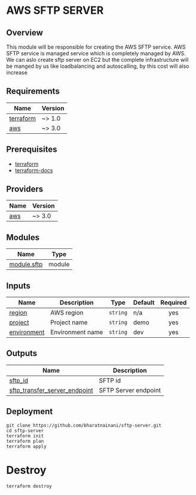 # AWS SFTP SERVER

## Overview

This module will be responsible for creating the AWS SFTP service.
AWS SFTP service is managed service which is completely managed by AWS. We can aslo create sftp server on EC2 but the complete infrastructure will be manged by us like loadbalancing and autoscalling, by this cost will also increase 



<!-- BEGIN_TF_DOCS -->
## Requirements

| Name | Version |
|------|---------|
| <a name="requirement_terraform"></a> [terraform](#requirement\_terraform) | ~> 1.0 |
| <a name="requirement_aws"></a> [aws](#requirement\_aws) | ~> 3.0 |

## Prerequisites

- [terraform](https://learn.hashicorp.com/terraform/getting-started/install#installing-terraform)
- [terraform-docs](https://github.com/segmentio/terraform-docs)

## Providers

| Name | Version |
|------|---------|
| <a name="provider_aws"></a> [aws](#provider\_aws) | ~> 3.0 |

## Modules
| Name | Type |
|------|------|
| [module.sftp](https://github.com/clouddrove/terraform-aws-sftp) | module |

## Inputs

| Name | Description | Type | Default | Required |
|------|-------------|------|---------|:--------:|
| <a name="input_region"></a> [region](#input\_region) | AWS region | `string` | n/a | yes |
| <a name="input_project"></a> [project](#input\_project) | Project name | `string` | demo | yes |
| <a name="input_environment"></a> [environment](#input\_environment) | Environment name | `string` | dev | yes |
## Outputs

| Name | Description |
|------|-------------|
| <a name="output_sftp_id"></a> [sftp\_id](#output\_sftp\_id) | SFTP id |
| <a name="output_sftp_transfer_server_endpoint"></a> [sftp\_transfer\_server\_endpoint](#output\_sftp\_transfer\_server\_endpoint) | SFTP Server endpoint |


## Deployment

```
git clone https://github.com/bharatnainani/sftp-server.git
cd sftp-server
terraform init
terraform plan
terraform apply
```

# Destroy

```
terraform destroy
```